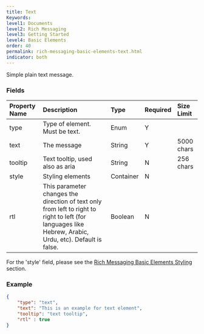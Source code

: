 ```yaml
---
title: Text
Keywords:
level1: Documents
level2: Rich Messaging
level3: Getting Started
level4: Basic Elements
order: 40
permalink: rich-messaging-basic-elements-text.html
indicator: both
---
```


Simple plain text message.

### Fields

| Property Name | Description | Type | Required | Size Limit |
| :--- | :--- | :--- | :--- | :--- |
| type | Type of element. Must be text. | Enum | Y | |
| text | The message | String | Y | 5000 chars |
| tooltip | Text tooltip, used also as aria | String | N | 256 chars |
| style | Styling elements  | Container | N | |
| rtl | This parameter changes the direction of text only from left to right to right to left (for languages like Hebrew, Arabic, Urdu, etc). Default is false. | Boolean | N | |

For the 'style' field, please see the [Rich Messaging Basic Elements Styling](rich-messaging-styling.html) section.

### Example

```json
{
	"type": "text",
	"text": "This is an example for text element",
	"tooltip": "text tooltip",
	"rtl" : true
}
```
